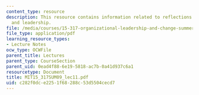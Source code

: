 ```yaml
---
content_type: resource
description: This resource contains information related to reflections on summer teams
  and leadership.
file: /media/courses/15-317-organizational-leadership-and-change-summer-2009/c282f0dce2251f68288c53d5504cecd7_MIT15_317SUM09_lec11.pdf
file_type: application/pdf
learning_resource_types:
- Lecture Notes
ocw_type: OCWFile
parent_title: Lectures
parent_type: CourseSection
parent_uid: 0ead4f88-6e19-5818-ac7b-0a41d937c6a1
resourcetype: Document
title: MIT15_317SUM09_lec11.pdf
uid: c282f0dc-e225-1f68-288c-53d5504cecd7
---
```

